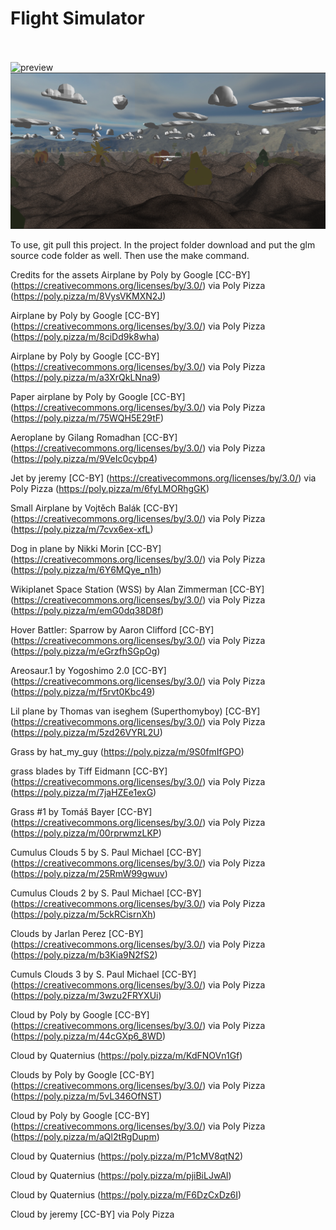 <h1>Flight Simulator </h1>
<br><br>
<img alt="preview" src="ScreenShots/Game.gif" >

<img alt="preview" src="ScreenShots/Game.png" >

To use, git pull this project. In the project folder download and put the glm source code folder as well. Then use the make command. 

Credits for the assets 
Airplane by Poly by Google [CC-BY] (https://creativecommons.org/licenses/by/3.0/) via Poly Pizza (https://poly.pizza/m/8VysVKMXN2J)

Airplane by Poly by Google [CC-BY] (https://creativecommons.org/licenses/by/3.0/) via Poly Pizza (https://poly.pizza/m/8ciDd9k8wha)

Airplane by Poly by Google [CC-BY] (https://creativecommons.org/licenses/by/3.0/) via Poly Pizza (https://poly.pizza/m/a3XrQkLNna9)

Paper airplane by Poly by Google [CC-BY] (https://creativecommons.org/licenses/by/3.0/) via Poly Pizza (https://poly.pizza/m/75WQH5E29tF)

Aeroplane by Gilang Romadhan [CC-BY] (https://creativecommons.org/licenses/by/3.0/) via Poly Pizza (https://poly.pizza/m/9VeIc0cybp4)

Jet by jeremy [CC-BY] (https://creativecommons.org/licenses/by/3.0/) via Poly Pizza (https://poly.pizza/m/6fyLMORhgGK)

Small Airplane by Vojtěch Balák [CC-BY] (https://creativecommons.org/licenses/by/3.0/) via Poly Pizza (https://poly.pizza/m/7cvx6ex-xfL)

Dog in plane by Nikki Morin [CC-BY] (https://creativecommons.org/licenses/by/3.0/) via Poly Pizza (https://poly.pizza/m/6Y6MQye_n1h)

Wikiplanet Space Station (WSS) by Alan Zimmerman [CC-BY] (https://creativecommons.org/licenses/by/3.0/) via Poly Pizza (https://poly.pizza/m/emG0dq38D8f)

Hover Battler: Sparrow by Aaron Clifford [CC-BY] (https://creativecommons.org/licenses/by/3.0/) via Poly Pizza (https://poly.pizza/m/eGrzfhSGpOg)

Areosaur.1 by Yogoshimo 2.0 [CC-BY] (https://creativecommons.org/licenses/by/3.0/) via Poly Pizza (https://poly.pizza/m/f5rvt0Kbc49)

Lil plane by Thomas van iseghem (Superthomyboy) [CC-BY] (https://creativecommons.org/licenses/by/3.0/) via Poly Pizza (https://poly.pizza/m/5zd26VYRL2U)

Grass by hat_my_guy (https://poly.pizza/m/9S0fmIfGPO)

grass blades by Tiff Eidmann [CC-BY] (https://creativecommons.org/licenses/by/3.0/) via Poly Pizza (https://poly.pizza/m/7jaHZEe1exG)

Grass #1 by Tomáš Bayer [CC-BY] (https://creativecommons.org/licenses/by/3.0/) via Poly Pizza (https://poly.pizza/m/00rprwmzLKP)

Cumulus Clouds 5 by S. Paul Michael [CC-BY] (https://creativecommons.org/licenses/by/3.0/) via Poly Pizza (https://poly.pizza/m/25RmW99gwuv)

Cumulus Clouds 2 by S. Paul Michael [CC-BY] (https://creativecommons.org/licenses/by/3.0/) via Poly Pizza (https://poly.pizza/m/5ckRCisrnXh)    

Clouds by Jarlan Perez [CC-BY] (https://creativecommons.org/licenses/by/3.0/) via Poly Pizza (https://poly.pizza/m/b3Kia9N2fS2)

Cumuls Clouds 3 by S. Paul Michael [CC-BY] (https://creativecommons.org/licenses/by/3.0/) via Poly Pizza (https://poly.pizza/m/3wzu2FRYXUi)

Cloud by Poly by Google [CC-BY] (https://creativecommons.org/licenses/by/3.0/) via Poly Pizza (https://poly.pizza/m/44cGXp6_8WD)

Cloud by Quaternius (https://poly.pizza/m/KdFNOVn1Gf)

Clouds by Poly by Google [CC-BY] (https://creativecommons.org/licenses/by/3.0/) via Poly Pizza (https://poly.pizza/m/5vL346OfNST)

Cloud by Poly by Google [CC-BY] (https://creativecommons.org/licenses/by/3.0/) via Poly Pizza (https://poly.pizza/m/aQl2tRgDupm)

Cloud by Quaternius (https://poly.pizza/m/P1cMV8qtN2)

Cloud by Quaternius (https://poly.pizza/m/pjiBiLJwAl)

Cloud by Quaternius (https://poly.pizza/m/F6DzCxDz6I)

Cloud by jeremy [CC-BY] via Poly Pizza